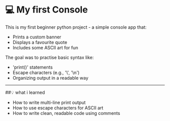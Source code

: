# 💻 My first Console

This is my first beginner python project - a simple console app that:

- Prints a custom banner
- Displays a favourite quote
- Includes some ASCII art for fun

The goal was to practise basic syntax like:

- 'print()' statements
- Escape characters (e.g., '\\', '\n')
- Organizing output in a readable way

---

##💡 what i learned

- How to write multi-line print output
- How to use escape characters for ASCII art
- How to write clean, readable code using comments
